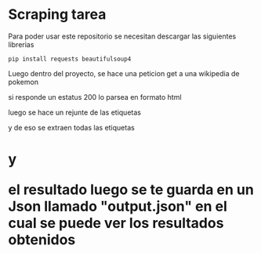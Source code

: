 # Scraping tarea

Para poder usar este repositorio se necesitan descargar las siguientes librerias 

```
pip install requests beautifulsoup4
```

Luego dentro del proyecto, se hace una peticion get a una wikipedia de pokemon

si responde un estatus 200 lo parsea en formato html 

luego se hace un rejunte de las etiquetas <a>

y de eso se extraen todas las etiquetas <h1> y <p>

el resultado luego se te guarda en un Json llamado "output.json" en el cual se puede ver los resultados obtenidos
